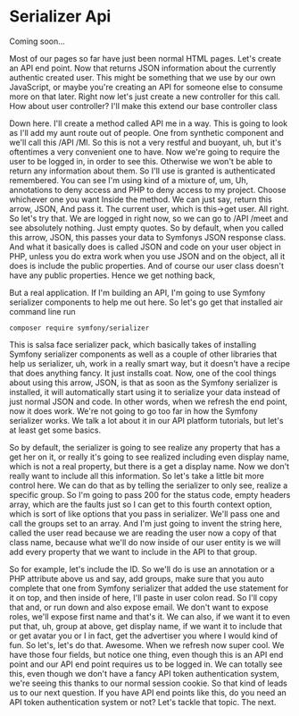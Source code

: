 # Serializer Api

Coming soon...

Most of our pages so far have just been normal HTML pages. Let's create an API end
point. Now that returns JSON information about the currently authentic created user.
This might be something that we use by our own JavaScript, or maybe you're creating
an API for someone else to consume more on that later. Right now let's just create a
new controller for this call. How about user controller? I'll make this extend our
base controller class

Down here. I'll create a method called API me in a way. This is going to look as I'll
add my aunt route out of people. One from synthetic component and we'll call this
/API /MI. So this is not a very restful and buoyant, uh, but it's oftentimes a very
convenient one to have. Now we're going to require the user to be logged in, in order
to see this. Otherwise we won't be able to return any information about them. So I'll
use is granted is authenticated remembered. You can see I'm using kind of a mixture
of, um, Uh, annotations to deny access and PHP to deny access to my project. Choose
whichever one you want Inside the method. We can just say, return this arrow, JSON,
And pass it. The current user, which is this->get user. All right. So let's try that.
We are logged in right now, so we can go to /API /meet and see absolutely nothing.
Just empty quotes. So by default, when you called this arrow, JSON, this passes your
data to Symfonys JSON response class. And what it basically does is called JSON and
code on your user object in PHP, unless you do extra work when you use JSON and on
the object, all it does is include the public properties. And of course our user
class doesn't have any public properties. Hence we get nothing back,

But a real application. If I'm building an API, I'm going to use Symfony serializer
components to help me out here. So let's go get that installed air command line run

```terminal
composer require symfony/serializer
```

This is salsa face serializer pack, which basically takes of installing Symfony
serializer components as well as a couple of other libraries that help us serializer,
uh, work in a really smart way, but it doesn't have a recipe that does anything
fancy. It just installs coat. Now, one of the cool things about using this arrow,
JSON, is that as soon as the Symfony serializer is installed, it will automatically
start using it to serialize your data instead of just normal JSON and code. In other
words, when we refresh the end point, now it does work. We're not going to go too far
in how the Symfony serializer works. We talk a lot about it in our API platform
tutorials, but let's at least get some basics.

So by default, the serializer is going to see realize any property that has a get her
on it, or really it's going to see realized including even display name, which is not
a real property, but there is a get a display name. Now we don't really want to
include all this information. So let's take a little bit more control here. We can do
that as by telling the serializer to only see, realize a specific group. So I'm going
to pass 200 for the status code, empty headers array, which are the faults just so I
can get to this fourth context option, which is sort of like options that you pass in
serializer. We'll pass one and call the groups set to an array. And I'm just going to
invent the string here, called the user read because we are reading the user now a
copy of that class name, because what we'll do now inside of our user entity is we
will add every property that we want to include in the API to that group.

So for example, let's include the ID. So we'll do is use an annotation or a PHP
attribute above us and say, add groups, make sure that you auto complete that one
from Symfony serializer that added the use statement for it on top, and then inside
of here, I'll paste in user colon read. So I'll copy that and, or run down and also
expose email. We don't want to expose roles, we'll expose first name and that's it.
We can also, if we want it to even put that, uh, group at above, get display name, if
we want it to include that or get avatar you or I in fact, get the advertiser you
where I would kind of fun. So let's, let's do that. Awesome. When we refresh now
super cool. We have those four fields, but notice one thing, even though this is an
API end point and our API end point requires us to be logged in. We can totally see
this, even though we don't have a fancy API token authentication system, we're seeing
this thanks to our normal session cookie. So that kind of leads us to our next
question. If you have API end points like this, do you need an API token
authentication system or not? Let's tackle that topic. The next.

